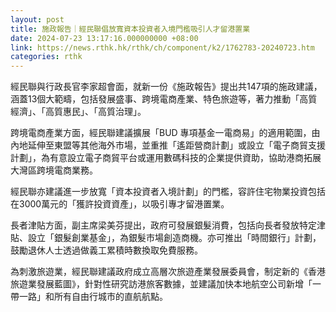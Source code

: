 ```yaml
---
layout: post
title: 施政報告｜經民聯倡放寬資本投資者入境門檻吸引人才留港置業
date: 2024-07-23 13:17:16.000000000 +08:00
link: https://news.rthk.hk/rthk/ch/component/k2/1762783-20240723.htm
categories: rthk
---
```


經民聯與行政長官李家超會面，就新一份《施政報告》提出共147項的施政建議，涵蓋13個大範疇，包括發展盛事、跨境電商產業、特色旅遊等，著力推動「高質經濟」、「高質惠民」、「高質治理」。

跨境電商產業方面，經民聯建議擴展「BUD 專項基金一電商易」的適用範圍，由內地延伸至東盟等其他海外市場，並重推「遙距營商計劃」或設立「電子商貿支援計劃」，為有意設立電子商貿平台或運用數碼科技的企業提供資助，協助港商拓展大灣區跨境電商業務。

經民聯亦建議進一步放寬「資本投資者入境計劃」的門檻，容許住宅物業投資包括在3000萬元的「獲許投資資產」，以吸引專才留港置業。

長者津貼方面，副主席梁美芬提出，政府可發展銀髮消費，包括向長者發放特定津貼、設立「銀髮創業基金」，為銀髮市場創造商機。亦可推出「時間銀行」計劃，鼓勵退休人士透過做義工累積時數換取免費服務。

為刺激旅遊業，經民聯建議政府成立高層次旅遊產業發展委員會，制定新的《香港旅遊業發展藍圖》，針對性研究訪港旅客數據，並建議加快本地航空公司新增「一帶一路」和所有自由行城市的直航航點。
